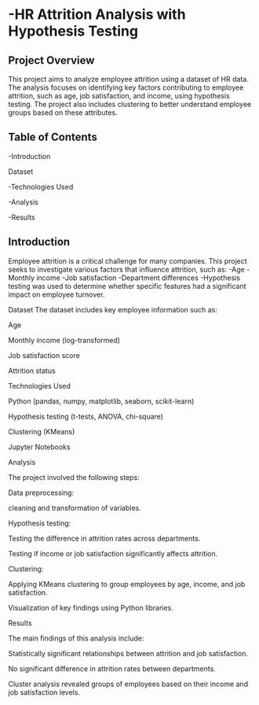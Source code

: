 # -HR Attrition Analysis with Hypothesis Testing

## Project Overview

This project aims to analyze employee attrition using a dataset of HR data. The analysis focuses on identifying key factors contributing to employee attrition, such as age, job satisfaction, and income, using hypothesis testing. The project also includes clustering to better understand employee groups based on these attributes.

## Table of Contents

-Introduction

Dataset

-Technologies Used

-Analysis

-Results

## Introduction

Employee attrition is a critical challenge for many companies. This project seeks to investigate various factors that influence attrition, such as:
-Age
-Monthly income
-Job satisfaction
-Department differences
-Hypothesis testing was used to determine whether specific features had a significant impact on employee turnover.

Dataset
The dataset includes key employee information such as:

Age

Monthly income (log-transformed)

Job satisfaction score

Attrition status


Technologies Used

Python (pandas, numpy, matplotlib, seaborn, scikit-learn)

Hypothesis testing (t-tests, ANOVA, chi-square)

Clustering (KMeans)

Jupyter Notebooks

Analysis

The project involved the following steps:

Data preprocessing:

cleaning and transformation of variables.

Hypothesis testing:

Testing the difference in attrition rates across departments.

Testing if income or job satisfaction significantly affects attrition.

Clustering:

Applying KMeans clustering to group employees by age, income, and job satisfaction.

Visualization of key findings using Python libraries.

Results

The main findings of this analysis include:

Statistically significant relationships between attrition and job satisfaction.

No significant difference in attrition rates between departments.

Cluster analysis revealed groups of employees based on their income and job satisfaction levels.
